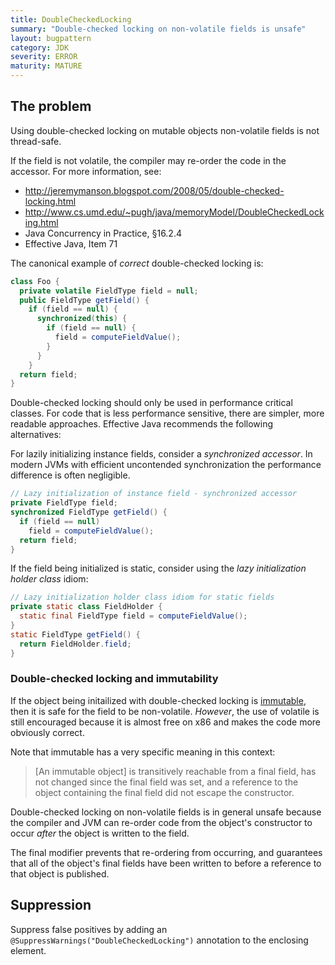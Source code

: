 ```yaml
---
title: DoubleCheckedLocking
summary: "Double-checked locking on non-volatile fields is unsafe"
layout: bugpattern
category: JDK
severity: ERROR
maturity: MATURE
---
```


<!--
*** AUTO-GENERATED, DO NOT MODIFY ***
To make changes, edit the @BugPattern annotation or the explanation in docs/bugpattern.
-->

## The problem
Using double-checked locking on mutable objects non-volatile fields is not
thread-safe.

If the field is not volatile, the compiler may re-order the code in the
accessor. For more information, see:

* http://jeremymanson.blogspot.com/2008/05/double-checked-locking.html
* http://www.cs.umd.edu/~pugh/java/memoryModel/DoubleCheckedLocking.html
* Java Concurrency in Practice, §16.2.4
* Effective Java, Item 71

The canonical example of *correct* double-checked locking is:

```java
class Foo {
  private volatile FieldType field = null;
  public FieldType getField() {
    if (field == null) {
      synchronized(this) {
        if (field == null) {
          field = computeFieldValue();
        }
      }
    }
  return field;
}
```

Double-checked locking should only be used in performance critical classes.
For code that is less performance sensitive, there are simpler, more readable
approaches. Effective Java recommends the following alternatives:

For lazily initializing instance fields, consider a *synchronized accessor*.
In modern JVMs with efficient uncontended synchronization the performance
difference is often negligible.

```java
// Lazy initialization of instance field - synchronized accessor
private FieldType field;
synchronized FieldType getField() {
  if (field == null)
    field = computeFieldValue();
  return field;
}
```

If the field being initialized is static, consider using the *lazy
initialization holder class* idiom:

```java
// Lazy initialization holder class idiom for static fields
private static class FieldHolder {
  static final FieldType field = computeFieldValue();
}
static FieldType getField() {
  return FieldHolder.field;
}
```

### Double-checked locking and immutability

If the object being initailized with double-checked locking is
[immutable](http://jeremymanson.blogspot.com/2008/04/immutability-in-java.html),
then it is safe for the field to be non-volatile. *However*, the use of
volatile is still encouraged because it is almost free on x86 and makes the code
more obviously correct.

Note that immutable has a very specific meaning in this context:

> [An immutable object] is transitively reachable from a final field, has not
> changed since the final field was set, and a reference to the object
> containing the final field did not escape the constructor.

Double-checked locking on non-volatile fields is in general unsafe because
the compiler and JVM can re-order code from the object's constructor to occur
*after* the object is written to the field.

The final modifier prevents that re-ordering from occurring, and guarantees
that all of the object's final fields have been written to before a reference
to that object is published.

## Suppression
Suppress false positives by adding an `@SuppressWarnings("DoubleCheckedLocking")` annotation to the enclosing element.
